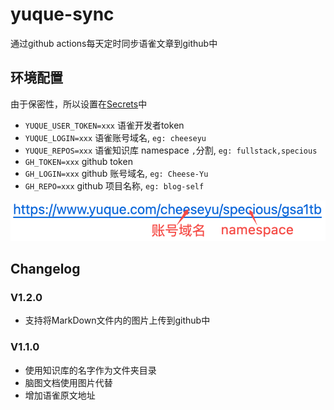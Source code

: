 # yuque-sync
通过github actions每天定时同步语雀文章到github中

## 环境配置
由于保密性，所以设置在[Secrets](https://docs.github.com/cn/actions/reference/encrypted-secrets)中
* `YUQUE_USER_TOKEN=xxx` 语雀开发者token
* `YUQUE_LOGIN=xxx` 语雀账号域名, `eg: cheeseyu`
* `YUQUE_REPOS=xxx` 语雀知识库 namespace `,`分割, `eg: fullstack,specious`
* `GH_TOKEN=xxx` github token
* `GH_LOGIN=xxx` github 账号域名, `eg: Cheese-Yu`
* `GH_REPO=xxx` github 项目名称, `eg: blog-self`

![yuque](yuque.png)


## Changelog
### V1.2.0
* 支持将MarkDown文件内的图片上传到github中

### V1.1.0
* 使用知识库的名字作为文件夹目录
* 脑图文档使用图片代替
* 增加语雀原文地址